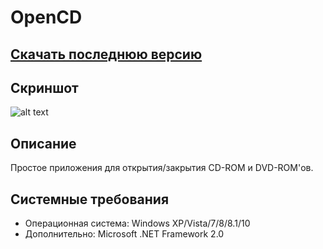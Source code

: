 # OpenCD
## [Скачать последнюю версию](https://github.com/Zalexanninev15/OpenCD/releases/download/1.0/OpenCD.exe)
## Скриншот
![alt text](https://i.imgur.com/iW4WwMT.jpg)
## Описание
Простое приложения для открытия/закрытия CD-ROM и DVD-ROM'ов.
## Системные требования
* Операционная система: Windows XP/Vista/7/8/8.1/10
* Дополнительно: Microsoft .NET Framework 2.0

